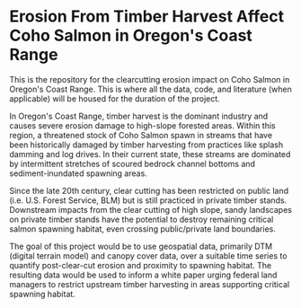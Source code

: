 # Erosion From Timber Harvest Affect Coho Salmon in Oregon's Coast Range

This is the repository for the clearcutting erosion impact on Coho Salmon in Oregon's Coast Range. This is where all the data, code, and literature (when applicable) will be housed for the duration of the project. 

In Oregon's Coast Range, timber harvest is the dominant industry and causes severe erosion damage to high-slope forested areas. Within this region, a threatened stock of Coho Salmon spawn in streams that have been historically damaged by timber harvesting from practices like splash damming and log drives. In their current state, these streams are dominated by intermittent stretches of scoured bedrock channel bottoms and sediment-inundated spawning areas.

Since the late 20th century, clear cutting has been restricted on public land (i.e. U.S. Forest Service, BLM) but is still practiced in private timber stands. Downstream impacts from the clear cutting of high slope, sandy landscapes on private timber stands have the potential to destroy remaining critical salmon spawning habitat, even crossing public/private land boundaries.

The goal of this project would be to use geospatial data, primarily DTM (digital terrain model) and canopy cover data, over a suitable time series to quantify post-clear-cut erosion and proximity to spawning habitat. The resulting data would be used to inform a white paper urging federal land managers to restrict upstream timber harvesting in areas supporting critical spawning habitat.

